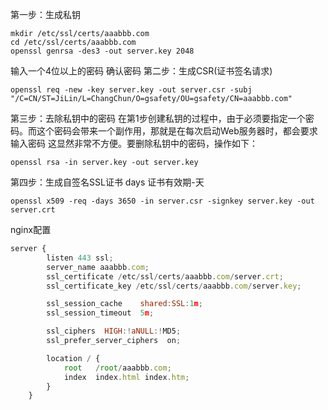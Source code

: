 第一步：生成私钥
```shell
mkdir /etc/ssl/certs/aaabbb.com
cd /etc/ssl/certs/aaabbb.com
openssl genrsa -des3 -out server.key 2048
```
输入一个4位以上的密码
确认密码
第二步：生成CSR(证书签名请求)
```shell
openssl req -new -key server.key -out server.csr -subj "/C=CN/ST=JiLin/L=ChangChun/O=gsafety/OU=gsafety/CN=aaabbb.com"
```
第三步：去除私钥中的密码
在第1步创建私钥的过程中，由于必须要指定一个密码。而这个密码会带来一个副作用，那就是在每次启动Web服务器时，都会要求输入密码
这显然非常不方便。要删除私钥中的密码，操作如下：
```shell
openssl rsa -in server.key -out server.key
```
第四步：生成自签名SSL证书
days 证书有效期-天
```shell
openssl x509 -req -days 3650 -in server.csr -signkey server.key -out server.crt
```







nginx配置

```javascript
server {
        listen 443 ssl;
        server_name aaabbb.com;
        ssl_certificate /etc/ssl/certs/aaabbb.com/server.crt;
        ssl_certificate_key /etc/ssl/certs/aaabbb.com/server.key;

        ssl_session_cache    shared:SSL:1m;
        ssl_session_timeout  5m;

        ssl_ciphers  HIGH:!aNULL:!MD5;
        ssl_prefer_server_ciphers  on;

        location / {
            root   /root/aaabbb.com;
            index  index.html index.htm;
        }
    }
```

